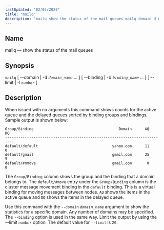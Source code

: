 ```yaml
---
lastUpdated: "02/05/2020"
title: "mailq"
description: "mailq show the status of the mail queues mailq domain d domain name binding b binding name limit l number When issued with no arguments this command shows counts for the active queue and the delayed queues sorted by binding groups and bindings Sample output is shown below The Group..."
---
```


<a name="console_commands.mailq"></a> 
## Name

mailq — show the status of the mail queues

## Synopsis

`mailq` [ --domain | -d *`domain_name`* ... ] [ --binding | -b *`binding_name`* ... ] [ --limit | -l *`number`* ]

<a name="idp11574704"></a> 
## Description

When issued with no arguments this command shows counts for the active queue and the delayed queues sorted by binding groups and bindings. Sample output is shown below:

```
Group/Binding                                       Domain      AQ      DQ
--------------------------------------------------------------------------
default/default                                  yahoo.com      11       0
default/gmail                                    gmail.com      25       5
default/#mmove                                   gmail.com       0       0
```

The `Group/Binding` column shows the group and the binding that a domain belongs to. The `default/#move` entry under the `Group/Binding` column is the cluster message movement binding in the `default` binding. This is a virtual binding for moving messages between nodes. `AQ` shows the items in the active queue and `DQ` shows the items in the delayed queue.

Use this command with the `--domain` *`domain_name`* argument to show the statistics for a specific domain. Any number of domains may be specified. The `--binding` option is used in the same way. Limit the output by using the --limit *`number`* option. The default value for `--limit` is `20`.